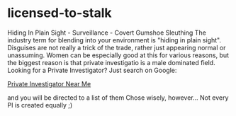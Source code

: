 # licensed-to-stalk
Hiding In Plain Sight - Surveillance - Covert Gumshoe Sleuthing
The industry term for blending into your environment is "hiding in plain sight". Disguises are not really a trick of the trade, rather just appearing normal or unassuming. Women can be especially good at this for various reasons, but the biggest reason is that private investigatio is a male dominated field. Looking for a Private Investigator? Just search on Google:  <p><a href="https://victorypi.com">Private Investigator Near Me</a></p> and you will be directed to a list of them Chose wisely, however... Not every PI is created equally ;)
